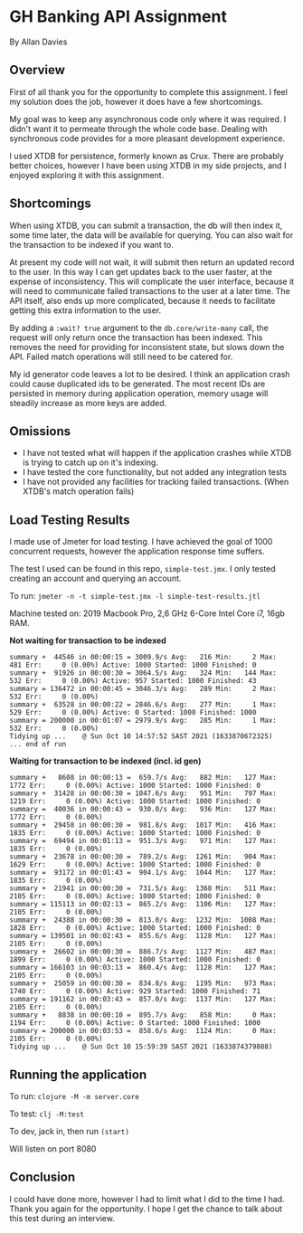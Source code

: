 # GH Banking API Assignment 
By Allan Davies

## Overview
First of all thank you for the opportunity to complete this assignment. I feel
my solution does the job, however it does have a few shortcomings.

My goal was to keep any asynchronous code only where it was required. I didn't 
want it to permeate through the whole code base. Dealing with synchronous code
provides for a more pleasant development experience. 

I used XTDB for persistence, formerly known as Crux. There are probably better
choices, however I have been using XTDB in my side projects, and I enjoyed 
exploring it with this assignment.

## Shortcomings
When using XTDB, you can submit a transaction, the db will then index it, some 
time later, the data will be available for querying. You can also wait for the
transaction to be indexed if you want to.

At present my code will not wait, it will submit then return an updated record 
to the user. In this way I can get updates back to the user faster, at the expense
of inconsistency. This will complicate the user interface, because it will need
to communicate failed transactions to the user at a later time. The API itself,
also ends up more complicated, because it needs to facilitate getting this extra
information to the user.

By adding a `:wait? true` argument to the `db.core/write-many` call, the request
will only return once the transaction has been indexed. This removes the need for
providing for inconsistent state, but slows down the API. Failed match operations
will still need to be catered for.

My id generator code leaves a lot to be desired. I think an application 
crash could cause duplicated ids to be generated. The most recent IDs are persisted
in memory during application operation, memory usage will steadily increase as 
more keys are added.

## Omissions
* I have not tested what will happen if the application crashes while XTDB is
  trying to catch up on it's indexing.
* I have tested the core functionality, but not added any integration tests
* I have not provided any facilities for tracking failed transactions. 
  (When XTDB's match operation fails)
  
## Load Testing Results
I made use of Jmeter for load testing. I have achieved the goal of 1000 concurrent
requests, however the application response time suffers.

The test I used can be found in this repo, `simple-test.jmx`. I only tested
creating an account and querying an account.

To run: `jmeter -n -t simple-test.jmx -l simple-test-results.jtl`

Machine tested on: 2019 Macbook Pro, 2,6 GHz 6-Core Intel Core i7, 16gb RAM.

**Not waiting for transaction to be indexed**

    summary +  44546 in 00:00:15 = 3009.9/s Avg:   216 Min:     2 Max:   481 Err:     0 (0.00%) Active: 1000 Started: 1000 Finished: 0
    summary +  91926 in 00:00:30 = 3064.5/s Avg:   324 Min:   144 Max:   532 Err:     0 (0.00%) Active: 957 Started: 1000 Finished: 43
    summary = 136472 in 00:00:45 = 3046.3/s Avg:   289 Min:     2 Max:   532 Err:     0 (0.00%)
    summary +  63528 in 00:00:22 = 2846.6/s Avg:   277 Min:     1 Max:   529 Err:     0 (0.00%) Active: 0 Started: 1000 Finished: 1000
    summary = 200000 in 00:01:07 = 2979.9/s Avg:   285 Min:     1 Max:   532 Err:     0 (0.00%)
    Tidying up ...    @ Sun Oct 10 14:57:52 SAST 2021 (1633870672325)
    ... end of run
    
**Waiting for transaction to be indexed (incl. id gen)**

    summary +   8608 in 00:00:13 =  659.7/s Avg:   882 Min:   127 Max:  1772 Err:     0 (0.00%) Active: 1000 Started: 1000 Finished: 0
    summary +  31428 in 00:00:30 = 1047.6/s Avg:   951 Min:   797 Max:  1219 Err:     0 (0.00%) Active: 1000 Started: 1000 Finished: 0
    summary =  40036 in 00:00:43 =  930.0/s Avg:   936 Min:   127 Max:  1772 Err:     0 (0.00%)
    summary +  29458 in 00:00:30 =  981.8/s Avg:  1017 Min:   416 Max:  1835 Err:     0 (0.00%) Active: 1000 Started: 1000 Finished: 0
    summary =  69494 in 00:01:13 =  951.3/s Avg:   971 Min:   127 Max:  1835 Err:     0 (0.00%)
    summary +  23678 in 00:00:30 =  789.2/s Avg:  1261 Min:   904 Max:  1629 Err:     0 (0.00%) Active: 1000 Started: 1000 Finished: 0
    summary =  93172 in 00:01:43 =  904.1/s Avg:  1044 Min:   127 Max:  1835 Err:     0 (0.00%)
    summary +  21941 in 00:00:30 =  731.5/s Avg:  1368 Min:   511 Max:  2105 Err:     0 (0.00%) Active: 1000 Started: 1000 Finished: 0
    summary = 115113 in 00:02:13 =  865.2/s Avg:  1106 Min:   127 Max:  2105 Err:     0 (0.00%)
    summary +  24388 in 00:00:30 =  813.0/s Avg:  1232 Min:  1008 Max:  1828 Err:     0 (0.00%) Active: 1000 Started: 1000 Finished: 0
    summary = 139501 in 00:02:43 =  855.6/s Avg:  1128 Min:   127 Max:  2105 Err:     0 (0.00%)
    summary +  26602 in 00:00:30 =  886.7/s Avg:  1127 Min:   487 Max:  1899 Err:     0 (0.00%) Active: 1000 Started: 1000 Finished: 0
    summary = 166103 in 00:03:13 =  860.4/s Avg:  1128 Min:   127 Max:  2105 Err:     0 (0.00%)
    summary +  25059 in 00:00:30 =  834.8/s Avg:  1195 Min:   973 Max:  1740 Err:     0 (0.00%) Active: 929 Started: 1000 Finished: 71
    summary = 191162 in 00:03:43 =  857.0/s Avg:  1137 Min:   127 Max:  2105 Err:     0 (0.00%)
    summary +   8838 in 00:00:10 =  895.7/s Avg:   858 Min:     0 Max:  1194 Err:     0 (0.00%) Active: 0 Started: 1000 Finished: 1000
    summary = 200000 in 00:03:53 =  858.6/s Avg:  1124 Min:     0 Max:  2105 Err:     0 (0.00%)
    Tidying up ...    @ Sun Oct 10 15:59:39 SAST 2021 (1633874379888)

## Running the application

To run: `clojure -M -m server.core`

To test: `clj -M:test`

To dev, jack in, then run `(start)`

Will listen on port 8080

## Conclusion

I could have done more, however I had to limit what I did to the time I had. 
Thank you again for the opportunity. I hope I get the chance to talk about this test
during an interview.
